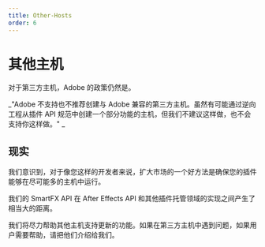 ```yaml
---
title: Other-Hosts
order: 6
---
```


# 其他主机

对于第三方主机，Adobe 的政策仍然是。

_"Adobe 不支持也不推荐创建与 Adobe 兼容的第三方主机。虽然有可能通过逆向工程从插件 API 规范中创建一个部分功能的主机，但我们不建议这样做，也不会支持你这样做。" _

## 现实

我们意识到，对于像您这样的开发者来说，扩大市场的一个好方法是确保您的插件能够在尽可能多的主机中运行。

我们的 SmartFX API 在 After Effects API 和其他插件托管领域的实现之间产生了相当大的距离。

我们将尽力帮助其他主机支持更新的功能。如果在第三方主机中遇到问题，如果用户需要帮助，请把他们介绍给我们。
